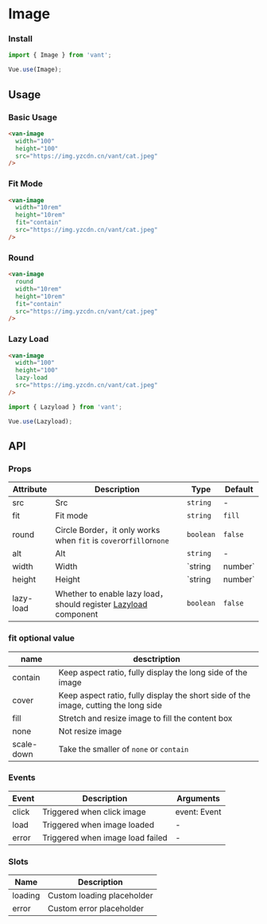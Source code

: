 # Image

### Install

``` javascript
import { Image } from 'vant';

Vue.use(Image);
```

## Usage

### Basic Usage

```html
<van-image
  width="100"
  height="100"
  src="https://img.yzcdn.cn/vant/cat.jpeg"
/>
```

### Fit Mode

```html
<van-image
  width="10rem"
  height="10rem"
  fit="contain"
  src="https://img.yzcdn.cn/vant/cat.jpeg"
/>
```

### Round

```html
<van-image
  round
  width="10rem"
  height="10rem"
  fit="contain"
  src="https://img.yzcdn.cn/vant/cat.jpeg"
/>
```

### Lazy Load

```html
<van-image
  width="100"
  height="100"
  lazy-load
  src="https://img.yzcdn.cn/vant/cat.jpeg"
/>
```

```js
import { Lazyload } from 'vant';

Vue.use(Lazyload);
```

## API

### Props

| Attribute | Description | Type | Default |
|------|------|------|------|
| src | Src | `string` | - | - |
| fit | Fit mode | `string` | `fill` | - |
| round | Circle Border，it only works when `fit` is `cover`or`fill`or`none`  | `boolean` | `false` | - |
| alt | Alt | `string` | - | - |
| width | Width | `string | number` | - | - |
| height | Height | `string | number` | - | - |
| lazy-load | Whether to enable lazy load，should register [Lazyload](#/en-US/lazyload) component | `boolean` | `false` | - |

### fit optional value

| name | desctription |
|------|------|
| contain | Keep aspect ratio, fully display the long side of the image |
| cover | Keep aspect ratio, fully display the short side of the image, cutting the long side |
| fill | Stretch and resize image to fill the content box |
| none | Not resize image |
| scale-down | Take the smaller of `none` or `contain` |

### Events

| Event | Description | Arguments |
|------|------|------|
| click | Triggered when click image | event: Event |
| load | Triggered when image loaded | - |
| error | Triggered when image load failed | - |

### Slots

| Name | Description |
|------|------|
| loading | Custom loading placeholder |
| error | Custom error placeholder |
